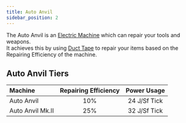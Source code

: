 ```yaml
---
title: Auto Anvil
sidebar_position: 2
---
```


The Auto Anvil is an [Electric Machine](../Electric-Machines.md) which can repair your tools and weapons.  
It achieves this by using [Duct Tape](../../Miscellaneous-Items/Miscellaneous-Items.md) to repair your items based on the Repairing Efficiency of the machine.

## Auto Anvil Tiers

| Machine          | Repairing Efficiency | Power Usage  |
|:---------------- |:--------------------:|:------------:|
| Auto Anvil       |         10%          | 24 J/Sf Tick |
| Auto Anvil Mk.II |         25%          | 32 J/Sf Tick |
